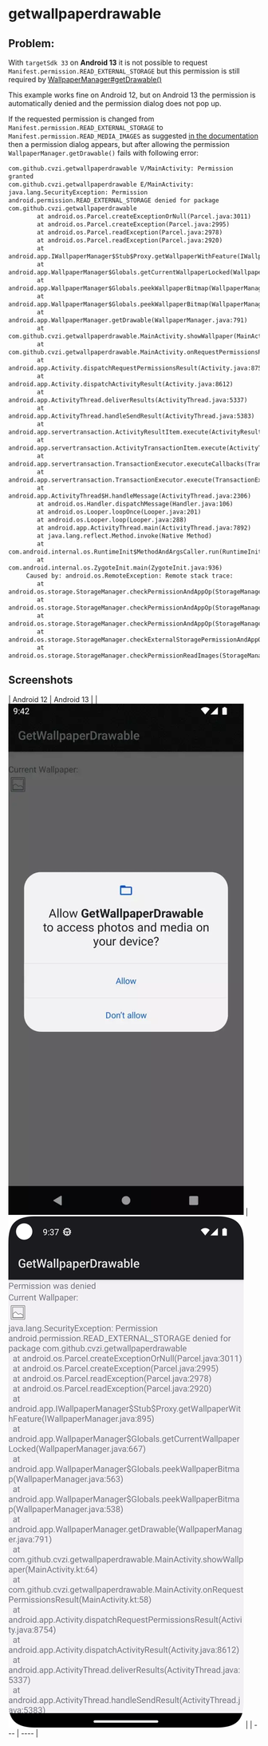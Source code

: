 # getwallpaperdrawable

## Problem:

With `targetSdk 33` on **Android 13** it is not possible to request
`Manifest.permission.READ_EXTERNAL_STORAGE` but this permission is still required by
[WallpaperManager#getDrawable()](https://developer.android.com/reference/android/app/WallpaperManager#getDrawable())

This example works fine on Android 12, but on Android 13 the permission is automatically denied and
the permission dialog does not pop up.

If the requested permission is changed from `Manifest.permission.READ_EXTERNAL_STORAGE` to
`Manifest.permission.READ_MEDIA_IMAGES` as suggested [in the documentation](https://developer.android.com/about/versions/13/behavior-changes-13#granular-media-permissions) 
then a permission dialog appears, but after allowing the permission `WallpaperManager.getDrawable()`
fails with following error:

```log
com.github.cvzi.getwallpaperdrawable V/MainActivity: Permission granted
com.github.cvzi.getwallpaperdrawable E/MainActivity: java.lang.SecurityException: Permission android.permission.READ_EXTERNAL_STORAGE denied for package com.github.cvzi.getwallpaperdrawable
        at android.os.Parcel.createExceptionOrNull(Parcel.java:3011)
        at android.os.Parcel.createException(Parcel.java:2995)
        at android.os.Parcel.readException(Parcel.java:2978)
        at android.os.Parcel.readException(Parcel.java:2920)
        at android.app.IWallpaperManager$Stub$Proxy.getWallpaperWithFeature(IWallpaperManager.java:895)
        at android.app.WallpaperManager$Globals.getCurrentWallpaperLocked(WallpaperManager.java:667)
        at android.app.WallpaperManager$Globals.peekWallpaperBitmap(WallpaperManager.java:563)
        at android.app.WallpaperManager$Globals.peekWallpaperBitmap(WallpaperManager.java:538)
        at android.app.WallpaperManager.getDrawable(WallpaperManager.java:791)
        at com.github.cvzi.getwallpaperdrawable.MainActivity.showWallpaper(MainActivity.kt:65)
        at com.github.cvzi.getwallpaperdrawable.MainActivity.onRequestPermissionsResult(MainActivity.kt:52)
        at android.app.Activity.dispatchRequestPermissionsResult(Activity.java:8754)
        at android.app.Activity.dispatchActivityResult(Activity.java:8612)
        at android.app.ActivityThread.deliverResults(ActivityThread.java:5337)
        at android.app.ActivityThread.handleSendResult(ActivityThread.java:5383)
        at android.app.servertransaction.ActivityResultItem.execute(ActivityResultItem.java:67)
        at android.app.servertransaction.ActivityTransactionItem.execute(ActivityTransactionItem.java:45)
        at android.app.servertransaction.TransactionExecutor.executeCallbacks(TransactionExecutor.java:135)
        at android.app.servertransaction.TransactionExecutor.execute(TransactionExecutor.java:95)
        at android.app.ActivityThread$H.handleMessage(ActivityThread.java:2306)
        at android.os.Handler.dispatchMessage(Handler.java:106)
        at android.os.Looper.loopOnce(Looper.java:201)
        at android.os.Looper.loop(Looper.java:288)
        at android.app.ActivityThread.main(ActivityThread.java:7892)
        at java.lang.reflect.Method.invoke(Native Method)
        at com.android.internal.os.RuntimeInit$MethodAndArgsCaller.run(RuntimeInit.java:548)
        at com.android.internal.os.ZygoteInit.main(ZygoteInit.java:936)
     Caused by: android.os.RemoteException: Remote stack trace:
        at android.os.storage.StorageManager.checkPermissionAndAppOp(StorageManager.java:1805)
        at android.os.storage.StorageManager.checkPermissionAndAppOp(StorageManager.java:1782)
        at android.os.storage.StorageManager.checkPermissionAndAppOp(StorageManager.java:1849)
        at android.os.storage.StorageManager.checkExternalStoragePermissionAndAppOp(StorageManager.java:1965)
        at android.os.storage.StorageManager.checkPermissionReadImages(StorageManager.java:1931)
```

## Screenshots

| Android 12 | Android 13 |
| <img src="/screenshots/Android 12.webp" alt="Screenshot Android 12" /> | <img src="/screenshots/Android 13.png" alt="Screenshot Android 13" /> |
| --- | ---- |

